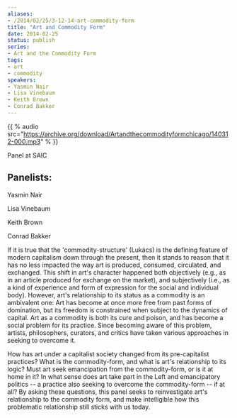 ```yaml
---
aliases:
- /2014/02/25/3-12-14-art-commodity-form
title: "Art and Commodity Form"
date: 2014-02-25
status: publish
series:
- Art and the Commodity Form
tags:
- art
- commodity
speakers:
- Yasmin Nair
- Lisa Vinebaum
- Keith Brown
- Conrad Bakker
---
```


{{ % audio src="https://archive.org/download/Artandthecommodityformchicago/140312-000.mp3" % }}

Panel at SAIC

## Panelists:
Yasmin Nair

Lisa Vinebaum

Keith Brown

Conrad Bakker

If it is true that the 'commodity-structure' (Lukács) is the defining feature of modern capitalism down through the present, then it stands to reason that it has no less impacted the way art is produced, consumed, circulated, and exchanged. This shift in art's character happened both objectively (e.g., as in an article produced for exchange on the market), and subjectively (i.e., as a kind of experience and form of expression for the social and individual body). However, art's relationship to its status as a commodity is an ambivalent one: Art has become at once more free from past forms of domination, but its freedom is constrained when subject to the dynamics of capital. Art as a commodity is both its cure and poison, and has become a social problem for its practice. Since becoming aware of this problem, artists, philosophers, curators, and critics have taken various approaches in seeking to overcome it.

How has art under a capitalist society changed from its pre-capitalist practices? What is the commodity-form, and what is art's relationship to its logic? Must art seek emancipation from the commodity-form, or is it at home in it? In what sense does art take part in the Left and emancipatory politics -- a practice also seeking to overcome the commodity-form -- if at all? By asking these questions, this panel seeks to reinvestigate art's relationship to the commodity form, and make intelligible how this problematic relationship still sticks with us today.
